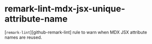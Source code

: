 # remark-lint-mdx-jsx-unique-attribute-name


[`remark-lint`][github-remark-lint] rule to warn when MDX JSX attribute names
are reused.